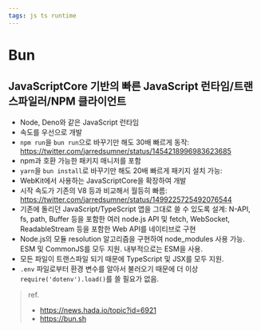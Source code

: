 ```yaml
---
tags: js ts runtime
---
```


# Bun

## JavaScriptCore 기반의 빠른 JavaScript 런타임/트랜스파일러/NPM 클라이언트

- Node, Deno와 같은 JavaScript 런타임
- 속도를 우선으로 개발
- `npm run`을 `bun run`으로 바꾸기만 해도 30배 빠르게 동작: https://twitter.com/jarredsumner/status/1454218996983623685
- npm과 호환 가능한 패키지 매니저를 포함
- `yarn`을 `bun install`로 바꾸기만 해도 20배 빠르게 패키지 설치 가능:
- WebKit에서 사용하는 JavaScriptCore을 확장하여 개발
- 시작 속도가 기존의 V8 등과 비교해서 월등히 빠름: https://twitter.com/jarredsumner/status/1499225725492076544
- 기존에 돌리던 JavaScript/TypeScript 앱을 그대로 쓸 수 있도록 설계: N-API, fs, path, Buffer 등을 포함한 여러 node.js API 및 fetch, WebSocket, ReadableStream 등을 포함한 Web API를 네이티브로 구현
- Node.js의 모듈 resolution 알고리즘을 구현하여 node_modules 사용 가능. ESM 및 CommonJS를 모두 지원. 내부적으로는 ESM을 사용.
- 모든 파일이 트랜스파일 되기 때문에 TypeScript 및 JSX를 모두 지원.
- `.env` 파일로부터 환경 변수를 알아서 불러오기 때문에 더 이상 `require('dotenv').load()`를 쓸 필요가 없음.

> ref. 
> - https://news.hada.io/topic?id=6921
> - https://bun.sh
